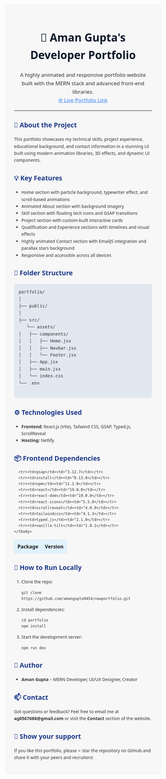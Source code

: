 <!-- Save this content as README.md -->
<div style="font-family: 'Segoe UI', Tahoma, Geneva, Verdana, sans-serif; line-height: 1.6; color: #333; background: #f7f7f7; padding: 30px; border-radius: 10px;">

  <h1 style="color: #0f172a; font-size: 2.5em; text-align: center;">💼 Aman Gupta's Developer Portfolio</h1>

  <p style="font-size: 1.2em; text-align: center;">
    A highly animated and responsive portfolio website built with the MERN stack and advanced front-end libraries.<br />
    <a href="https://guptaaman.netlify.app/" target="_blank" style="color: #3b82f6;">🌐 Live Portfolio Link</a>
  </p>

  <hr style="border: none; border-top: 2px solid #ddd;" />

  <h2 style="color: #1e3a8a;">📌 About the Project</h2>
  <p>
    This portfolio showcases my technical skills, project experience, educational background, and contact information in a stunning UI built using modern animation libraries, 3D effects, and dynamic UI components.
  </p>

  <h2 style="color: #1e3a8a;">💡 Key Features</h2>
  <ul>
    <li>Home section with particle background, typewriter effect, and scroll-based animations</li>
    <li>Animated About section with background imagery</li>
    <li>Skill section with floating tech icons and GSAP transitions</li>
    <li>Project section with custom-built interactive cards</li>
    <li>Qualification and Experience sections with timelines and visual effects</li>
    <li>Highly animated Contact section with EmailJS integration and parallax stars background</li>
    <li>Responsive and accessible across all devices</li>
  </ul>

  <h2 style="color: #1e3a8a;">📁 Folder Structure</h2>
  <pre style="background: #e2e8f0; padding: 15px; border-radius: 8px; overflow-x: auto;">
portfolio/
│
├── public/
│   
├── src/
   └── assets/
│   ├── components/
│   │   ├── Home.jsx
│   │   ├── Navbar.jsx
│   │   └── Footer.jsx
│   ├── App.jsx
│   ├── main.jsx
│   └── index.css
└── .env
  </pre>

  <h2 style="color: #1e3a8a;">⚙️ Technologies Used</h2>
  <ul>
    <li><strong>Frontend:</strong> React.js (Vite), Tailwind CSS, GSAP, Typed.js, ScrollReveal</li>
    <li><strong>Hosting:</strong> Netlify</li>
  </ul>

  <h2 style="color: #1e3a8a;">📦 Frontend Dependencies</h2>
  <table style="width: 100%; border-collapse: collapse;">
    <thead>
      <tr style="background: #e0f2fe;">
        <th style="padding: 10px; border: 1px solid #ddd;">Package</th>
        <th style="padding: 10px; border: 1px solid #ddd;">Version</th>
      </tr>
    </thead>
    <tbody>
      
      <tr><td>gsap</td><td>^3.12.7</td></tr>
      <tr><td>install</td><td>^0.13.0</td></tr>
      <tr><td>npm</td><td>^11.2.0</td></tr>
      <tr><td>react</td><td>^19.0.0</td></tr>
      <tr><td>react-dom</td><td>^19.0.0</td></tr>
      <tr><td>react-icons</td><td>^5.5.0</td></tr>
      <tr><td>scrollreveal</td><td>^4.0.9</td></tr>
      <tr><td>tailwindcss</td><td>^4.1.3</td></tr>
      <tr><td>typed.js</td><td>^2.1.0</td></tr>
      <tr><td>vanilla-tilt</td><td>^1.8.1</td></tr>
    </tbody>
  </table>

  <h2 style="color: #1e3a8a;">🧩 How to Run Locally</h2>
  <ol>
    <li>Clone the repo:
      <pre><code>git clone https://github.com/amangupta9454/newportfolio.git</code></pre>
    </li>
    <li>Install dependencies:
      <pre><code>cd portfolio
npm install</code></pre>
    </li>
    <li>Start the development server:
      <pre><code>npm run dev</code></pre>
    </li>
  </ol>

  <h2 style="color: #1e3a8a;">👤 Author</h2>
  <ul>
    <li><strong>Aman Gupta</strong> – MERN Developer, UI/UX Designer, Creator</li>
  </ul>

  <h2 style="color: #1e3a8a;">📫 Contact</h2>
  <p>
    Got questions or feedback? Feel free to email me at <strong>ag0567688@gmail.com</strong> or visit the <strong>Contact</strong> section of the website.
  </p>

  <h2 style="color: #1e3a8a;">🌟 Show your support</h2>
  <p>If you like this portfolio, please ⭐ star the repository on GitHub and share it with your peers and recruiters!</p>

</div>
